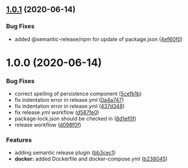 ## [1.0.1](https://github.com/fhswf/tagflip-backend/compare/v1.0.0...v1.0.1) (2020-06-14)


### Bug Fixes

* added @semantic-release/npm for update of package.json ([4ef60f0](https://github.com/fhswf/tagflip-backend/commit/4ef60f0e6b62728bc25086433122165c42bdde02))

# 1.0.0 (2020-06-14)


### Bug Fixes

* correct spelling of persistence component ([5cefb1b](https://github.com/fhswf/tagflip-backend/commit/5cefb1b3b3713694d8f4fe679f8b31e375960436))
* fix indentation error in release.yml ([0a4a747](https://github.com/fhswf/tagflip-backend/commit/0a4a7473e4dd4d0aa07890d816e2095112daa66f))
* fix indentation error in release.yml ([437d348](https://github.com/fhswf/tagflip-backend/commit/437d34843af77d64ff701d60e7a7c3ddec5704ba))
* fix release.yml workflow ([d587fe0](https://github.com/fhswf/tagflip-backend/commit/d587fe081b4290bc3dde6849ffa146272978e35a))
* package-lock.json should be checked in ([8d1ef0f](https://github.com/fhswf/tagflip-backend/commit/8d1ef0f071c2927de930c2e0062fa58c7c73cb01))
* release workflow ([d098f0f](https://github.com/fhswf/tagflip-backend/commit/d098f0f3d3eb444845486162842a8d8d1beb594c))


### Features

* adding semantic release plugin ([bb3cec1](https://github.com/fhswf/tagflip-backend/commit/bb3cec16b21e057e63dba42aa26d1325695c0638))
* **docker:** added Dockerfile and docker-compose.yml ([b238045](https://github.com/fhswf/tagflip-backend/commit/b2380452de647ea9b11d7dc65c4986b9060782a4))

